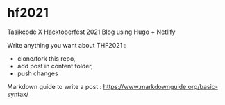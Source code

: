 # hf2021
Tasikcode X Hacktoberfest 2021
Blog using Hugo + Netlify

Write anything you want about THF2021 : 

- clone/fork this repo, 
- add post in content folder, 
- push changes

Markdown guide to write a post : https://www.markdownguide.org/basic-syntax/
